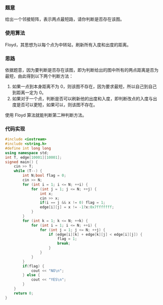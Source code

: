 ### 题意

给出一个邻接矩阵，表示两点最短路，请你判断是否存在该图。

### 使用算法

Floyd，其思想为以每个点为中转站，刷新所有入度和出度的距离。

### 思路

依据题意，因为要判断是否存在该图，即为判断给出的图中所有的两点距离是否为最短，由此得到以下两个判断方法：

1. 如果一点到本身距离不为 $0$，则该图不存在，因为要求最短，所以自己到自己到距离一定为 $0$。
1. 如果对于一个点，判断是否可以刷新他的出度和入度，即判断改点的入度与出度是否可以更短，如果可以，则该图不存在。

使用 Floyd 算法就能判断第二种判断方法。

### 代码实现

```cpp
#include <iostream>
#include <string.h>
#define int long long
using namespace std;
int T, edge[10001][10001];
signed main() {
	cin >> T;
	while (T--) {
		int N;bool flag = 0;
		cin >> N;
		for (int i = 1; i <= N; ++i) {
			for (int j = 1; j <= N; ++j) {
				int x;
				cin >> x;
				if(i == j && x != 0) flag = 1;
				edge[i][j] = x != -1?x:0x7fffffff;
			}
		}
		for (int k = 1; k <= N; ++k) {
			for (int i = 1; i <= N; ++i) {
				for (int j = 1; j <= N; ++j) {
					if (edge[i][k] + edge[k][j] < edge[i][j]) {
						flag = 1;
						break;
					}
				}
			}
		}
		if(flag) {
			cout << "NO\n";
		} else {
			cout << "YES\n";
		}
	}
	return 0;
}
```
